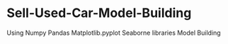 # Sell-Used-Car-Model-Building
Using Numpy Pandas Matplotlib.pyplot Seaborne libraries Model Building
